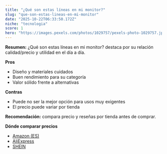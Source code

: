 ```yaml
---
title: "¿Qué son estas líneas en mi monitor?"
slug: "que-son-estas-lineas-en-mi-monitor"
date: "2025-10-22T06:33:50.172Z"
niche: "tecnologia"
score: 1
hero: "https://images.pexels.com/photos/1029757/pexels-photo-1029757.jpeg?auto=compress&cs=tinysrgb&fit=crop&h=627&w=1200&auto=compress&cs=tinysrgb&w=1200&h=675&fit=crop"
---
```


**Resumen:** ¿Qué son estas líneas en mi monitor? destaca por su relación calidad/precio y utilidad en el día a día.

**Pros**
- Diseño y materiales cuidados
- Buen rendimiento para su categoría
- Valor sólido frente a alternativas

**Contras**
- Puede no ser la mejor opción para usos muy exigentes
- El precio puede variar por tienda

**Recomendación:** compara precio y reseñas por tienda antes de comprar.

**Dónde comparar precios**
- [Amazon (ES)](https://www.amazon.es/s?k=%C2%BFQu%C3%A9%20son%20estas%20l%C3%ADneas%20en%20mi%20monitor%3F&tag=teknovashop25-21)
- [AliExpress](https://www.aliexpress.com/wholesale?SearchText=%C2%BFQu%C3%A9%20son%20estas%20l%C3%ADneas%20en%20mi%20monitor%3F)
- [SHEIN](https://www.shein.com/pdsearch/%C2%BFQu%C3%A9%20son%20estas%20l%C3%ADneas%20en%20mi%20monitor%3F)